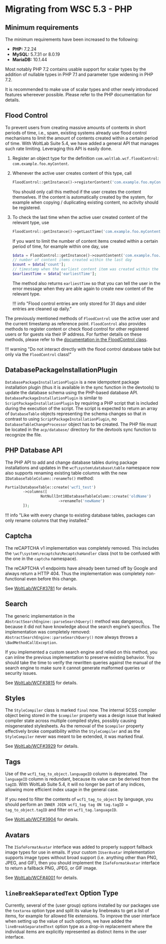 # Migrating from WSC 5.3 - PHP

## Minimum requirements

The minimum requirements have been increased to the following:

- **PHP:** 7.2.24
- **MySQL:** 5.7.31 or 8.0.19
- **MariaDB:** 10.1.44

Most notably PHP 7.2 contains usable support for scalar types by the addition of nullable types in PHP 7.1 and parameter type widening in PHP 7.2.

It is recommended to make use of scalar types and other newly introduced features whereever possible.
Please refer to the PHP documentation for details.

## Flood Control

To prevent users from creating massive amounts of contents in short periods of time, i.e., spam, existing systems already use flood control mechanisms to limit the amount of contents created within a certain period of time.
With WoltLab Suite 5.4, we have added a general API that manages such rate limiting.
Leveraging this API is easily done.

1. Register an object type for the definition `com.woltlab.wcf.floodControl`: `com.example.foo.myContent`.
2. Whenever the active user creates content of this type, call
    ```php
    FloodControl::getInstance()->registerContent('com.example.foo.myContent');
    ```
    You should only call this method if the user creates the content themselves.
    If the content is automatically created by the system, for example when copying / duplicating existing content, no activity should be registered.
3. To check the last time when the active user created content of the relevant type, use
    ```php
    FloodControl::getInstance()->getLastTime('com.example.foo.myContent');
    ```
    If you want to limit the number of content items created within a certain period of time, for example within one day, use
    ```php
    $data = FloodControl::getInstance()->countContent('com.example.foo.myContent', new \DateInterval('P1D'));
    // number of content items created within the last day
    $count = $data['count'];
    // timestamp when the earliest content item was created within the last day
    $earliestTime = $data['earliestTime'];
    ```
    The method also returns `earliestTime` so that you can tell the user in the error message when they are able again to create new content of the relevant type.

    !!! info "Flood control entries are only stored for 31 days and older entries are cleaned up daily."

The previously mentioned methods of `FloodControl` use the active user and the current timestamp as reference point.
`FloodControl` also provides methods to register content or check flood control for other registered users or for guests via their IP address.
For further details on these methods, please refer to the [documentation in the FloodControl class](https://github.com/WoltLab/WCF/blob/master/wcfsetup/install/files/lib/system/flood/FloodControl.class.php).

!!! warning "Do not interact directly with the flood control database table but only via the `FloodControl` class!"

## DatabasePackageInstallationPlugin

`DatabasePackageInstallationPlugin` is a new idempotent package installation plugin (thus it is available in the sync function in the devtools) to update the database schema using the PHP-based database API.
`DatabasePackageInstallationPlugin` is similar to `ScriptPackageInstallationPlugin` by requiring a PHP script that is included during the execution of the script.
The script is expected to return an array of `DatabaseTable` objects representing the schema changes so that in contrast to using `ScriptPackageInstallationPlugin`, no `DatabaseTableChangeProcessor` object has to be created.
The PHP file must be located in the `acp/database/` directory for the devtools sync function to recognize the file.

## PHP Database API

The PHP API to add and change database tables during package installations and updates in the `wcf\system\database\table` namespace now also supports renaming existing table columns with the new `IDatabaseTableColumn::renameTo()` method:

```php
PartialDatabaseTable::create('wcf1_test')
        ->columns([
                NotNullInt10DatabaseTableColumn::create('oldName')
                        ->renameTo('newName')
        ]);
```

!!! info "Like with every change to existing database tables, packages can only rename columns that they installed." 

## Captcha

The reCAPTCHA v1 implementation was completely removed.
This includes the `\wcf\system\recaptcha\RecaptchaHandler` class (not to be confused with the one in the `captcha` namespace).

The reCAPTCHA v1 endpoints have already been turned off by Google and always return a HTTP 404.
Thus the implementation was completely non-functional even before this change.

See [WoltLab/WCF#3781](https://github.com/WoltLab/WCF/pull/3781) for details.

## Search

The generic implementation in the `AbstractSearchEngine::parseSearchQuery()` method was dangerous, because it did not have knowledge about the search engine’s specifics.
The implementation was completely removed: `AbstractSearchEngine::parseSearchQuery()` now always throws a `\BadMethodCallException`.

If you implemented a custom search engine and relied on this method, you can inline the previous implementation to preserve existing behavior.
You should take the time to verify the rewritten queries against the manual of the search engine to make sure it cannot generate malformed queries or security issues.

See [WoltLab/WCF#3815](https://github.com/WoltLab/WCF/issues/3815) for details.

## Styles

The `StyleCompiler` class is marked `final` now.
The internal SCSS compiler object being stored in the `$compiler` property was a design issue that leaked compiler state across multiple compiled styles, possibly causing misgenerated stylesheets.
As the removal of the `$compiler` property effectively broke compatibility within the `StyleCompiler` and as the `StyleCompiler` never was meant to be extended, it was marked final.

See [WoltLab/WCF#3929](https://github.com/WoltLab/WCF/pull/3929) for details.

## Tags

Use of the `wcf1_tag_to_object.languageID` column is deprecated.
The `languageID` column is redundant, because its value can be derived from the `tagID`.
With WoltLab Suite 5.4, it will no longer be part of any indices, allowing more efficient index usage in the general case.

If you need to filter the contents of `wcf1_tag_to_object` by language, you should perform an `INNER JOIN wcf1_tag tag ON tag.tagID = tag_to_object.tagID` and filter on `wcf1_tag.languageID`.

See [WoltLab/WCF#3904](https://github.com/WoltLab/WCF/pull/3904) for details.

## Avatars

The `ISafeFormatAvatar` interface was added to properly support fallback image types for use in emails.
If your custom `IUserAvatar` implementation supports image types without broad support (i.e. anything other than PNG, JPEG, and GIF), then you should implement the `ISafeFormatAvatar` interface to return a fallback PNG, JPEG, or GIF image.

See [WoltLab/WCF#4001](https://github.com/WoltLab/WCF/pull/4001) for details.

## `lineBreakSeparatedText` Option Type

Currently, several of the (user group) options installed by our packages use the `textarea` option type and split its value by linebreaks to get a list of items, for example for allowed file extensions.
To improve the user interface when setting up the value of such options, we have added the `lineBreakSeparatedText` option type as a drop-in replacement where the individual items are explicitly represented as distinct items in the user interface.
